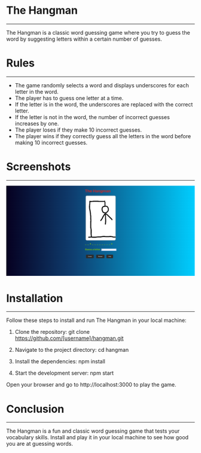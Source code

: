 # The Hangman

---

The Hangman is a classic word guessing game where you try to guess the word by suggesting letters within a certain number of guesses.

# Rules

---

- The game randomly selects a word and displays underscores for each letter in the word.
- The player has to guess one letter at a time.
- If the letter is in the word, the underscores are replaced with the correct letter.
- If the letter is not in the word, the number of incorrect guesses increases by one.
- The player loses if they make 10 incorrect guesses.
- The player wins if they correctly guess all the letters in the word before making 10 incorrect guesses.

# Screenshots

---

<div align="center">
  
<img src="https://raw.githubusercontent.com/carloscldev/TheHangMan/main/public/screenshot.png">
  
</div>

# Installation

---

Follow these steps to install and run The Hangman in your local machine:

1. Clone the repository:
   git clone https://github.com/[username]/hangman.git

2. Navigate to the project directory:
   cd hangman

3. Install the dependencies:
   npm install

4. Start the development server:
   npm start

Open your browser and go to http://localhost:3000 to play the game.

# Conclusion

---

The Hangman is a fun and classic word guessing game that tests your vocabulary skills. Install and play it in your local machine to see how good you are at guessing words.
